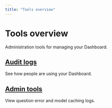 ```yaml
---
title: "Tools overview"
---
```


# Tools overview

Administration tools for managing your Dashboard.

## [Audit logs](./audit.md)

See how people are using your Dashboard.

## [Admin tools](./tools.md)

View question error and model caching logs.
